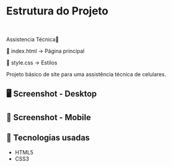 <h1>Estrutura do Projeto</h1>
<br>
<p>Assistencia Técnica📂 </p>
<p>
  📄 index.html → Página principal
  
  📄 style.css → Estilos
</p>
Projeto básico de site para uma assistência técnica de celulares.

 ## 🖥️ Screenshot - Desktop

## 📱 Screenshot - Mobile

## 🚀 Tecnologias usadas
- HTML5
- CSS3



